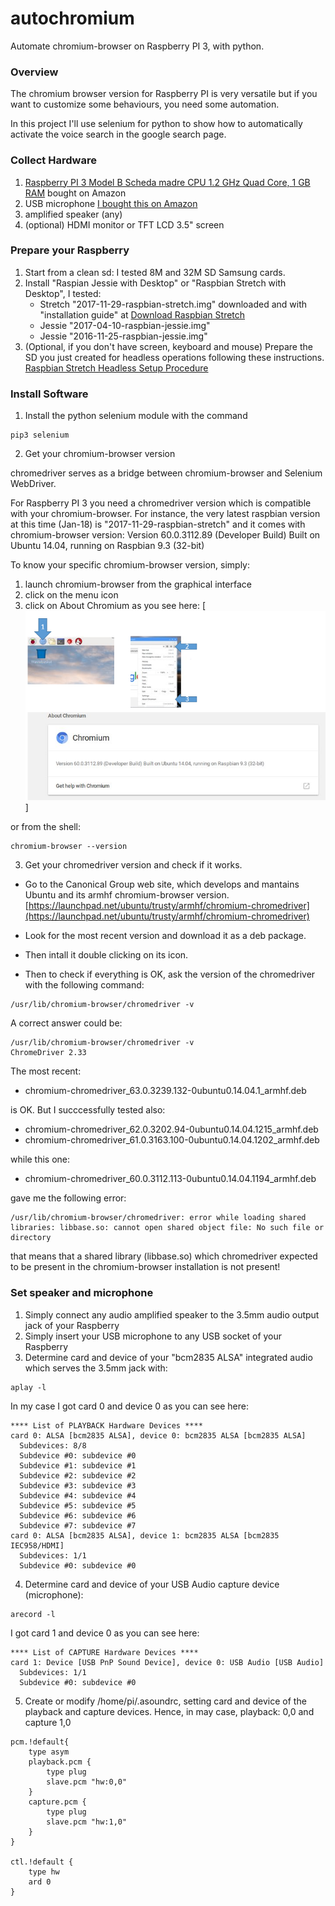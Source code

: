 # autochromium

Automate chromium-browser on Raspberry PI 3, with python.

### Overview
The chromium browser version for Raspberry PI is very versatile but if you want to customize some behaviours, you need some automation.

In this project I'll use selenium for python to show how to automatically activate the voice search in the google search page.

### Collect Hardware
1. [Raspberry PI 3 Model B Scheda madre CPU 1.2 GHz Quad Core, 1 GB RAM](https://www.amazon.it/gp/product/B01CD5VC92/ref=oh_aui_search_detailpage?ie=UTF8&psc=1) bought on Amazon
2. USB microphone [I bought this on Amazon](https://www.amazon.it/Microfono-Piccolo-desktop-Discorso-registrazione/dp/B00XU1GHO4/ref=sr_1_5?s=electronics&ie=UTF8&qid=1517425711&sr=1-5&keywords=microfono+usb)
3. amplified speaker (any)
4. (optional) HDMI monitor or TFT LCD 3.5" screen

### Prepare your Raspberry
1. Start from a clean sd: I tested 8M and 32M SD Samsung cards.
2. Install "Raspian Jessie with Desktop" or "Raspbian Stretch with Desktop", I tested:
   - Stretch "2017-11-29-raspbian-stretch.img" downloaded and with "installation guide" at [Download Raspbian Stretch](https://www.raspberrypi.org/downloads/raspbian/)
   - Jessie "2017-04-10-raspbian-jessie.img"
   - Jessie "2016-11-25-raspbian-jessie.img"
3. (Optional, if you don't have screen, keyboard and mouse) Prepare the SD you just created for headless operations following these instructions. [
Raspbian Stretch Headless Setup Procedure](https://www.raspberrypi.org/forums/viewtopic.php?t=191252) 

### Install Software

1. Install the python selenium module with the command
```
pip3 selenium
```

2. Get your chromium-browser version

chromedriver serves as a bridge between chromium-browser and Selenium WebDriver.

For Raspberry PI 3 you need a chromedriver version which is compatible with your chromium-browser.
For instance, the very latest raspbian version at this time (Jan-18) is "2017-11-29-raspbian-stretch" and it comes with chromium-browser version: 
Version 60.0.3112.89 (Developer Build) Built on Ubuntu 14.04, running on Raspbian 9.3 (32-bit)

To know your specific chromium-browser version, simply:
1. launch chromium-browser from the graphical interface 
2. click on the menu icon
3. click on About Chromium as you see here:
[![](https://github.com/guido57/autochromium/blob/master/chromium-browser-v.PNG)]

or from the shell:
```
chromium-browser --version
```

3. Get your chromedriver version and check if it works.

- Go to the Canonical Group web site, which develops and mantains Ubuntu and its armhf chromium-browser version. 
[https://launchpad.net/ubuntu/trusty/armhf/chromium-chromedriver](https://launchpad.net/ubuntu/trusty/armhf/chromium-chromedriver)

- Look for the most recent version and download it as a deb package.
- Then intall it double clicking on its icon.
- Then to check if everything is OK, ask the version of the chromedriver with the following command:
```
/usr/lib/chromium-browser/chromedriver -v
```
A correct answer could be:
```
/usr/lib/chromium-browser/chromedriver -v
ChromeDriver 2.33
```

The most recent:
- chromium-chromedriver_63.0.3239.132-0ubuntu0.14.04.1_armhf.deb

is OK. But I succcessfully tested also:
- chromium-chromedriver_62.0.3202.94-0ubuntu0.14.04.1215_armhf.deb
- chromium-chromedriver_61.0.3163.100-0ubuntu0.14.04.1202_armhf.deb

while this one:
- chromium-chromedriver_60.0.3112.113-0ubuntu0.14.04.1194_armhf.deb 

gave me the following error:
```
/usr/lib/chromium-browser/chromedriver: error while loading shared libraries: libbase.so: cannot open shared object file: No such file or directory
```
that means that a shared library (libbase.so) which chromedriver expected to be present in the chromium-browser installation is not present!


### Set speaker and microphone
1. Simply connect any audio amplified speaker to the 3.5mm audio output jack of your Raspberry
2. Simply insert your USB microphone to any USB socket of your Raspberry
3. Determine card and device of your "bcm2835 ALSA" integrated audio which serves the 3.5mm jack with:
```
aplay -l
```
In my case I got card 0 and device 0 as you can see here:
```
**** List of PLAYBACK Hardware Devices ****
card 0: ALSA [bcm2835 ALSA], device 0: bcm2835 ALSA [bcm2835 ALSA]
  Subdevices: 8/8
  Subdevice #0: subdevice #0
  Subdevice #1: subdevice #1
  Subdevice #2: subdevice #2
  Subdevice #3: subdevice #3
  Subdevice #4: subdevice #4
  Subdevice #5: subdevice #5
  Subdevice #6: subdevice #6
  Subdevice #7: subdevice #7
card 0: ALSA [bcm2835 ALSA], device 1: bcm2835 ALSA [bcm2835 IEC958/HDMI]
  Subdevices: 1/1
  Subdevice #0: subdevice #0
```

4. Determine card and device of your USB Audio capture device (microphone):
```
arecord -l
```
I got card 1 and device 0 as you can see here:
```
**** List of CAPTURE Hardware Devices ****
card 1: Device [USB PnP Sound Device], device 0: USB Audio [USB Audio]
  Subdevices: 1/1
  Subdevice #0: subdevice #0
```

5. Create or modify /home/pi/.asoundrc, setting card and device of the playback and capture devices.
Hence, in may case, playback: 0,0  and  capture 1,0
```
pcm.!default{
	type asym
	playback.pcm {
		type plug
		slave.pcm "hw:0,0"
	}
	capture.pcm {
		type plug
		slave.pcm "hw:1,0"
	}
}

ctl.!default {
	type hw
	ard 0
}
```

